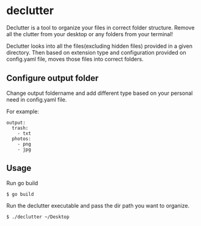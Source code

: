 # declutter

Declutter is a tool to organize your files in correct folder structure. 
Remove all the clutter from your desktop or any folders from your terminal!

Declutter looks into all the files(excluding hidden files) provided in a given directory. Then based on extension type and configuration provided 
on config.yaml file, moves those files into correct folders.

## Configure output folder 
Change output foldername and add different type based on your personal need in config.yaml file. 

For example:
```
output:
  trash: 
    - txt
  photos:
    - png
    - jpg

```

## Usage

Run go build 

```bash
$ go build 
```

Run the declutter executable and pass the dir path you want to organize.

```bash
$ ./declutter ~/Desktop
```
